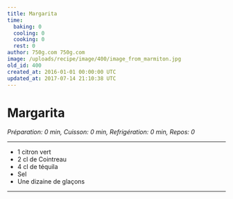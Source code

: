 ```yaml
---
title: Margarita
time:
  baking: 0
  cooling: 0
  cooking: 0
  rest: 0
author: 750g.com 750g.com
image: /uploads/recipe/image/400/image_from_marmiton.jpg
old_id: 400
created_at: 2016-01-01 00:00:00 UTC
updated_at: 2017-07-14 21:10:38 UTC
---
```


# Margarita

_Préparation: 0 min, Cuisson: 0 min, Refrigération: 0 min, Repos: 0_

---

- 1 citron vert
- 2 cl de Cointreau
- 4 cl de téquila
- Sel
- Une dizaine de glaçons

---
